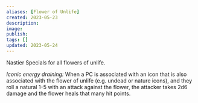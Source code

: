 ```yaml
---
aliases: [Flower of Unlife]
created: 2023-05-23
description: 
image: 
publish: 
tags: []
updated: 2023-05-24
---
```


Nastier Specials for all flowers of unlife.

*Iconic energy draining:* When a PC is associated with an icon that is also associated with the flower of unlife (e.g. undead or nature icons), and they roll a natural 1–5 with an attack against the flower, the attacker takes 2d6 damage and the flower heals that many hit points.